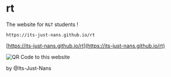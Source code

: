 # rt

The website for `R&T` students !

`https://its-just-nans.github.io/rt`

[https://its-just-nans.github.io/rt](https://its-just-nans.github.io/rt)

![QR Code to this website](https://its-just-nans.github.io/rt/data/qr_code.png)

by @Its-Just-Nans
